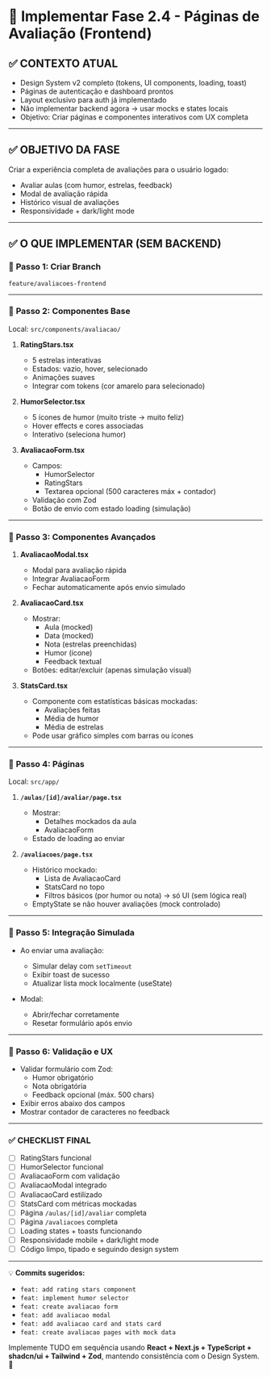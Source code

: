 # 🚀 Implementar Fase 2.4 - Páginas de Avaliação (Frontend)

## ✅ CONTEXTO ATUAL
- Design System v2 completo (tokens, UI components, loading, toast)
- Páginas de autenticação e dashboard prontos
- Layout exclusivo para auth já implementado
- Não implementar backend agora → usar mocks e states locais
- Objetivo: Criar páginas e componentes interativos com UX completa

---

## ✅ OBJETIVO DA FASE
Criar a experiência completa de avaliações para o usuário logado:
- Avaliar aulas (com humor, estrelas, feedback)
- Modal de avaliação rápida
- Histórico visual de avaliações
- Responsividade + dark/light mode

---

## ✅ O QUE IMPLEMENTAR (SEM BACKEND)
### 🔹 **Passo 1: Criar Branch**
`feature/avaliacoes-frontend`

---

### 🔹 **Passo 2: Componentes Base**
Local: `src/components/avaliacao/`

1. **RatingStars.tsx**
   - 5 estrelas interativas
   - Estados: vazio, hover, selecionado
   - Animações suaves
   - Integrar com tokens (cor amarelo para selecionado)

2. **HumorSelector.tsx**
   - 5 ícones de humor (muito triste → muito feliz)
   - Hover effects e cores associadas
   - Interativo (seleciona humor)

3. **AvaliacaoForm.tsx**
   - Campos:
     - HumorSelector
     - RatingStars
     - Textarea opcional (500 caracteres máx + contador)
   - Validação com Zod
   - Botão de envio com estado loading (simulação)

---

### 🔹 **Passo 3: Componentes Avançados**
1. **AvaliacaoModal.tsx**
   - Modal para avaliação rápida
   - Integrar AvaliacaoForm
   - Fechar automaticamente após envio simulado

2. **AvaliacaoCard.tsx**
   - Mostrar:
     - Aula (mocked)
     - Data (mocked)
     - Nota (estrelas preenchidas)
     - Humor (ícone)
     - Feedback textual
   - Botões: editar/excluir (apenas simulação visual)

3. **StatsCard.tsx**
   - Componente com estatísticas básicas mockadas:
     - Avaliações feitas
     - Média de humor
     - Média de estrelas
   - Pode usar gráfico simples com barras ou ícones

---

### 🔹 **Passo 4: Páginas**
Local: `src/app/`

1. **`/aulas/[id]/avaliar/page.tsx`**
   - Mostrar:
     - Detalhes mockados da aula
     - AvaliacaoForm
   - Estado de loading ao enviar

2. **`/avaliacoes/page.tsx`**
   - Histórico mockado:
     - Lista de AvaliacaoCard
     - StatsCard no topo
     - Filtros básicos (por humor ou nota) → só UI (sem lógica real)
   - EmptyState se não houver avaliações (mock controlado)

---

### 🔹 **Passo 5: Integração Simulada**
- Ao enviar uma avaliação:
  - Simular delay com `setTimeout`
  - Exibir toast de sucesso
  - Atualizar lista mock localmente (useState)

- Modal:
  - Abrir/fechar corretamente
  - Resetar formulário após envio

---

### 🔹 **Passo 6: Validação e UX**
- Validar formulário com Zod:
  - Humor obrigatório
  - Nota obrigatória
  - Feedback opcional (máx. 500 chars)
- Exibir erros abaixo dos campos
- Mostrar contador de caracteres no feedback

---

### ✅ CHECKLIST FINAL
- [ ] RatingStars funcional
- [ ] HumorSelector funcional
- [ ] AvaliacaoForm com validação
- [ ] AvaliacaoModal integrado
- [ ] AvaliacaoCard estilizado
- [ ] StatsCard com métricas mockadas
- [ ] Página `/aulas/[id]/avaliar` completa
- [ ] Página `/avaliacoes` completa
- [ ] Loading states + toasts funcionando
- [ ] Responsividade mobile + dark/light mode
- [ ] Código limpo, tipado e seguindo design system

---

💡 **Commits sugeridos:**
- `feat: add rating stars component`
- `feat: implement humor selector`
- `feat: create avaliacao form`
- `feat: add avaliacao modal`
- `feat: add avaliacao card and stats card`
- `feat: create avaliacao pages with mock data`

Implemente TUDO em sequência usando **React + Next.js + TypeScript + shadcn/ui + Tailwind + Zod**, mantendo consistência com o Design System. 🚀
